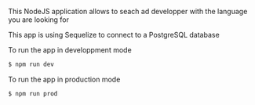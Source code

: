 This NodeJS application allows to seach ad developper with the language you are looking for

This app is using Sequelize to connect to a PostgreSQL database

To run the app in developpment mode
```bash
$ npm run dev
```

To run the app in production mode
```bash
$ npm run prod
```